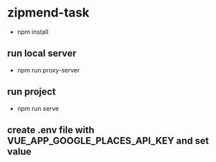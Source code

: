 # zipmend-task

* npm install

## run local server 
* npm run proxy-server

## run project
* npm run serve

## create .env file with VUE_APP_GOOGLE_PLACES_API_KEY and set value 



